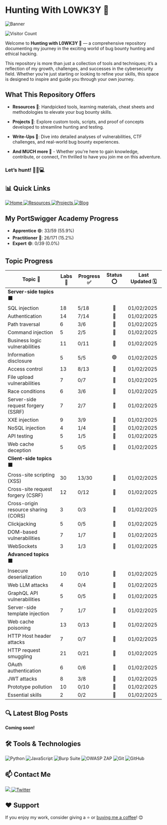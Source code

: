 # Hunting With L0WK3Y 👾

![Banner]([https://i.imgur.com/Wp0IS9D.gif](https://github.com/L0WK3Y-IAAN/Hunting-With-L0WK3Y/blob/main/src/img/HWL.gif))

![Visitor Count](https://profile-counter.glitch.me/L0WK3Y/count.svg)


Welcome to **Hunting with L0WK3Y 👾** — a comprehensive repository documenting my journey in the exciting world of bug bounty hunting and ethical hacking.  

This repository is more than just a collection of tools and techniques; it’s a reflection of my growth, challenges, and successes in the cybersecurity field. Whether you’re just starting or looking to refine your skills, this space is designed to inspire and guide you through your own journey.  

## What This Repository Offers  

- **Resources 📖**: Handpicked tools, learning materials, cheat sheets and methodologies to elevate your bug bounty skills. 
  
- **Projects 🧪**: Explore custom tools, scripts, and proof of concepts developed to streamline hunting and testing.  
  
- **Write-Ups 📝**: Dive into detailed analyses of vulnerabilities, CTF challenges, and real-world bug bounty experiences.  
  
- **And MUCH more 👀** -  Whether you're here to gain knowledge, contribute, or connect, I’m thrilled to have you join me on this adventure.  

### Let’s hunt! 🕵️‍♂️💻  


## 📊 Quick Links

<div align="left">
  <a href="https://github.com/L0WK3Y-IAAN/Hunting-With-L0WK3Y">
    <img src="https://img.shields.io/badge/Home-930b18?style=for-the-badge&logo=github&logoColor=white" alt="Home">
  </a>
  <a href="https://github.com/L0WK3Y-IAAN/Hunting-With-L0WK3Y/resources">
    <img src="https://img.shields.io/badge/Resources-00800c?style=for-the-badge&logo=github&logoColor=white" alt="Resources">
  </a>
  <a href="https://github.com/L0WK3Y/L0WK3Ys-Bug-Bounty-Journey/projects">
    <img src="https://img.shields.io/badge/Projects-930b18?style=for-the-badge&logo=github&logoColor=white" alt="Projects">
  </a>
  <a href="https://infophreak.com/author/l0wk3y">
    <img src="https://img.shields.io/badge/Blog-00800c?style=for-the-badge&logo=blog&logoColor=white" alt="Blog">
  </a>
</div>

## My PortSwigger Academy Progress

- **Apprentice** 🟢: 33/59 (55.9%)
- **Practitioner** 🔵: 26/171 (15.2%)
- **Expert** 🟣: 0/39 (0.0%)

## Topic Progress
| Topic 📖                              | Labs 🔬 | Progress ✅ | Status ⭕️ | Last Updated 🗓️ |
| ------------------------------------ | ------ | ---------- | :------: | -------------- |
| **Server-side topics 🟧**             |        |            |          |                |
| SQL injection                        | 18     | 5/18       |    🔵     | 01/02/2025     |
| Authentication                       | 14     | 7/14       |    🔵     | 01/02/2025     |
| Path traversal                       | 6      | 3/6        |    🔵     | 01/02/2025     |
| Command injection                    | 5      | 2/5        |    🔵     | 01/02/2025     |
| Business logic vulnerabilities       | 11     | 0/11       |    🔴     | 01/02/2025     |
| Information disclosure               | 5      | 5/5        |    🟢     | 01/02/2025     |
| Access control                       | 13     | 8/13       |    🔵     | 01/02/2025     |
| File upload vulnerabilities          | 7      | 0/7        |    🔴     | 01/02/2025     |
| Race conditions                      | 6      | 3/6        |    🔵     | 01/02/2025     |
| Server-side request forgery (SSRF)   | 7      | 2/7        |    🔵     | 01/02/2025     |
| XXE injection                        | 9      | 3/9        |    🔵     | 01/02/2025     |
| NoSQL injection                      | 4      | 1/4        |    🔵     | 01/02/2025     |
| API testing                          | 5      | 1/5        |    🔵     | 01/02/2025     |
| Web cache deception                  | 5      | 0/5        |    🔴     | 01/02/2025     |
| **Client-side topics 🟧**             |        |            |          |                |
| Cross-site scripting (XSS)           | 30     | 13/30      |    🔵     | 01/02/2025     |
| Cross-site request forgery (CSRF)    | 12     | 0/12       |    🔴     | 01/02/2025     |
| Cross-origin resource sharing (CORS) | 3      | 0/3        |    🔴     | 01/02/2025     |
| Clickjacking                         | 5      | 0/5        |    🔴     | 01/02/2025     |
| DOM-based vulnerabilities            | 7      | 1/7        |    🔵     | 01/02/2025     |
| WebSockets                           | 3      | 1/3        |    🔵     | 01/02/2025     |
| **Advanced topics 🟧**                |        |            |          |                |
| Insecure deserialization             | 10     | 0/10       |    🔴     | 01/02/2025     |
| Web LLM attacks                      | 4      | 0/4        |    🔴     | 01/02/2025     |
| GraphQL API vulnerabilities          | 5      | 0/5        |    🔴     | 01/02/2025     |
| Server-side template injection       | 7      | 1/7        |    🔵     | 01/02/2025     |
| Web cache poisoning                  | 13     | 0/13       |    🔴     | 01/02/2025     |
| HTTP Host header attacks             | 7      | 0/7        |    🔴     | 01/02/2025     |
| HTTP request smuggling               | 21     | 0/21       |    🔴     | 01/02/2025     |
| OAuth authentication                 | 6      | 0/6        |    🔴     | 01/02/2025     |
| JWT attacks                          | 8      | 3/8        |    🔵     | 01/02/2025     |
| Prototype pollution                  | 10     | 0/10       |    🔴     | 01/02/2025     |
| Essential skills                     | 2      | 0/2        |    🔴     | 01/02/2025     |

## 🔍 Latest Blog Posts
**Coming soon!**
<!-- - [Understanding SQL Injection](https://yourblogurl.com/sql-injection)
- [Top 10 OWASP Vulnerabilities](https://yourblogurl.com/owasp-top10)
- [Automating Recon with Python](https://yourblogurl.com/automation-recon) -->



## 🛠️ Tools & Technologies

<div align="left">
  <img src="https://img.shields.io/badge/Python-3776AB?style=for-the-badge&logo=python&logoColor=white" alt="Python">
  <img src="https://img.shields.io/badge/JavaScript-F7DF1E?style=for-the-badge&logo=javascript&logoColor=black" alt="JavaScript">
  <img src="https://img.shields.io/badge/Burp_Suite-000000?style=for-the-badge&logo=burpsuite&logoColor=white" alt="Burp Suite">
  <img src="https://img.shields.io/badge/OWASP_ZAP-9C27B0?style=for-the-badge&logo=owasp-zap&logoColor=white" alt="OWASP ZAP">
  <img src="https://img.shields.io/badge/Git-F05032?style=for-the-badge&logo=git&logoColor=white" alt="Git">
  <img src="https://img.shields.io/badge/GitHub-181717?style=for-the-badge&logo=github&logoColor=white" alt="GitHub">
</div>



## 📫 Contact Me

<div align="left">
  <a href="https://linkedin.com/in/iaansec">
    <img src="https://custom-icon-badges.demolab.com/badge/LinkedIn-0A66C2?logo=linkedin-white&logoColor=fff">
  </a>
  <a href="https://twitter.com/L0WK3Y_OFFICIAL">
    <img src="https://img.shields.io/badge/X-%23000000.svg?logo=X&logoColor=white" alt="Twitter">
  </a>
</div>



## ❤️ Support

If you enjoy my work, consider giving a ⭐️ or [buying me a coffee](https://www.buymeacoffee.com/l0wk3y)! 😊

